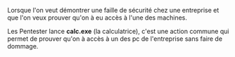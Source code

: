 
Lorsque l'on veut démontrer une faille de sécurité chez une entreprise et que l'on veux prouver qu'on à eu accès à l'une des machines.

Les Pentester lance **calc.exe** (la calculatrice), c'est une action commune qui permet de prouver qu'on à accès à un des pc de l'entreprise sans faire de dommage. 